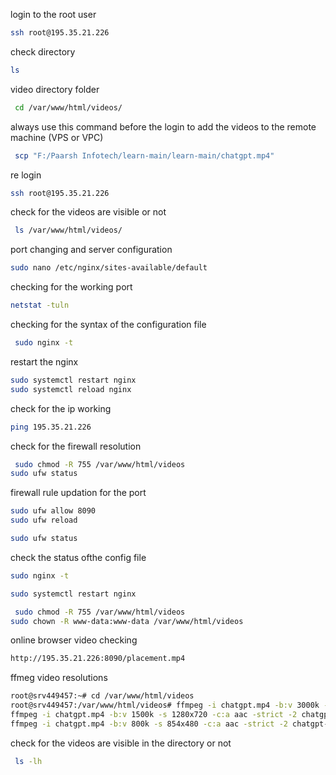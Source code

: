 login to the root user

```bash
ssh root@195.35.21.226
```

check directory

```bash
ls
```

video directory folder

```bash
 cd /var/www/html/videos/
```

always use this command before the login to add the videos to the remote machine (VPS or VPC) 

```bash
 scp "F:/Paarsh Infotech/learn-main/learn-main/chatgpt.mp4"
```

re login

```bash
ssh root@195.35.21.226
```


check for the videos are visible or not

```bash
 ls /var/www/html/videos/
```

port changing and server configuration

 ```bash
sudo nano /etc/nginx/sites-available/default
```

checking for the working port

```bash
netstat -tuln
```

checking for the syntax of the configuration file

```bash
 sudo nginx -t
```

restart the nginx 

```bash
sudo systemctl restart nginx
sudo systemctl reload nginx
```

check for the ip working

```bash
ping 195.35.21.226
```

check for the firewall resolution
```bash
 sudo chmod -R 755 /var/www/html/videos
sudo ufw status
```

firewall rule updation for the port
```bash
sudo ufw allow 8090
sudo ufw reload
```


```bash
sudo ufw status
```
check the status ofthe config file 

```bash
sudo nginx -t
```


```bash
sudo systemctl restart nginx
```



```bash
 sudo chmod -R 755 /var/www/html/videos
sudo chown -R www-data:www-data /var/www/html/videos
```

online browser video checking
```bash
http://195.35.21.226:8090/placement.mp4
```

ffmeg video resolutions

```bash
root@srv449457:~# cd /var/www/html/videos
root@srv449457:/var/www/html/videos# ffmpeg -i chatgpt.mp4 -b:v 3000k -s 1920x1080 -c:a aac -strict -2 chatgpt-1080p.mp4
ffmpeg -i chatgpt.mp4 -b:v 1500k -s 1280x720 -c:a aac -strict -2 chatgpt-720p.mp4
ffmpeg -i chatgpt.mp4 -b:v 800k -s 854x480 -c:a aac -strict -2 chatgpt-480p.mp4
```

check for the videos are visible in the directory or not

```bash
 ls -lh
```


```bash

```


```bash

```
